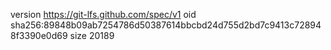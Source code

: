 version https://git-lfs.github.com/spec/v1
oid sha256:89848b09ab7254786d50387614bbcbd24d755d2bd7c9413c728948f3390e0d69
size 20189
